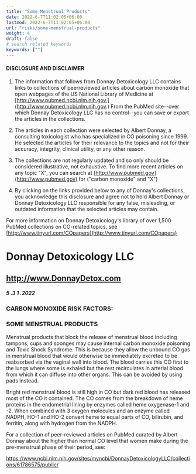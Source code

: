 ```yaml
---
title: "Some Menstrual Products"
date: 2022-6-7T11:02:05+06:00
lastmod: 2022-6-7T11:02:05+06:00
url: "risks/some-menstrual-products"
weight: 4
draft: false
# search related keywords
keywords: [""]
---
```


#### DISCLOSURE AND DISCLAIMER 

1) The information that follows from Donnay Detoxicology LLC contains links to collections of peerreviewed articles about carbon monoxide that open webpages of the US National Library of Medicine at [http://www.pubmed.ncbi.nlm.nih.gov.](http://www.pubmed.ncbi.nlm.nih.gov.) From the PubMed site--over which Donnay Detoxicology LLC has no control--you can save or export the articles in the collections. 

2) The articles in each collection were selected by Albert Donnay, a consulting toxicologist who has specialized in CO poisoning since 1999. He selected the articles for their relevance to the topics and not for their accuracy, integrity, clinical utility, or any other reason. 

3) The collections are not regularly updated and so only should be considered illustrative, not exhaustive. To find more recent articles on any topic "X", you can search at [http://www.pubmed.gov](http://www.pubmed.gov) for ("carbon monoxide" and "X") 

4) By clicking on the links provided below to any of Donnay's collections, you acknowledge this disclosure and agree not to hold Albert Donnay or Donnay Detoxicology LLC responsible for any false, misleading, or outdated information that the selected articles may contain. 

For more information on Donnay Detoxicology's library of over 1,500 PubMed collections on CO-related topics, see [http://www.tinyurl.com/COpapers](http://www.tinyurl.com/COpapers) 


# Donnay Detoxicology LLC 

## http://www.DonnayDetox.com 

##### 5 .3 1 .2022 

### CARBON MONOXIDE RISK FACTORS: 

### SOME MENSTRUAL PRODUCTS 

Menstrual products that block the release of menstrual blood including tampons, cups and sponges may cause internal carbon monoxide poisoning and Toxic Shock Syndrome. This is because they allow the unbound CO gas in menstrual blood that would otherwise be immediately excreted to be reabsorbed via the vaginal wall into blood. The blood carries this CO first to the lungs where some is exhaled but the rest recirculates in arterial blood from which it can diffuse into other organs. This can be avoided by using pads instead. 

Bright red menstrual blood is still high in CO but dark red blood has released most of the CO it contained. The CO comes from the breakdown of heme proteins in the endometrial lining by enzymes called heme oxygenase-1 and -2. When combined with 3 oxygen molecules and an enzyme called NADPH, HO-1 and HO-2 convert heme to equal parts of CO, bilirubin, and ferritin, along with hydrogen from the NADPH. 

For a collection of peer-reviewed articles on PubMed curated by Albert Donnay about the higher than normal CO level that women make during the pre-menstrual phase of their period, see: 

https://www.ncbi.nlm.nih.gov/sites/myncbi/DonnayDetoxicologyLLC/collections/61786575/public/ 


